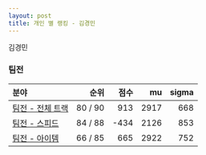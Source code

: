```yaml
---
layout: post
title: 개인 별 랭킹 - 김경민
---
```


김경민


### 팀전

| 분야 | 순위 | 점수 | mu | sigma |
|:---|---:|---:|---:|---:|
| [팀전 - 전체 트랙](../team-full) | 80 / 90 | 913 | 2917 | 668 |
| [팀전 - 스피드](../team-speed) | 84 / 88 | -434 | 2126 | 853 |
| [팀전 - 아이템](../team-item) | 66 / 85 | 665 | 2922 | 752 |
